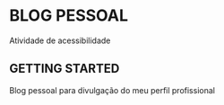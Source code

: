 # BLOG PESSOAL

Atividade de acessibilidade

## GETTING STARTED

Blog pessoal para divulgação do meu perfil profissional